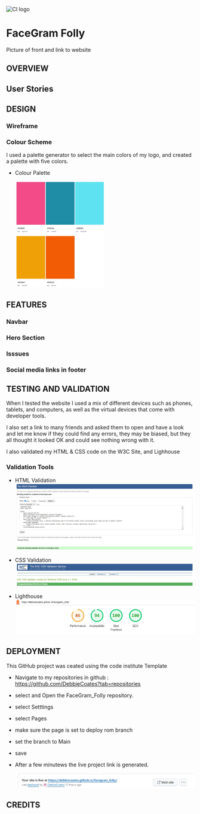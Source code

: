![CI logo](https://codeinstitute.s3.amazonaws.com/fullstack/ci_logo_small.png)


# FaceGram Folly

Picture of front and link to website


## OVERVIEW

  ## User Stories

## DESIGN

  ### Wireframe

  ### Colour Scheme

  I used a palette generator to select the main colors of my logo, and created a palette with five colors.

- Colour Palette

  <img src="assets/images/colours.webp" alt="Colour Scheme" width="50%">


## FEATURES

  ### Navbar



  ### Hero Section

  ### Isssues

  ### Social media links in footer

## TESTING AND VALIDATION

When I tested the website I used a mix of different devices such as phones, tablets, and computers, as well as the virtual devices that come with developer tools. 

I also set a link to many friends and asked them to open and have a look and let me know if they could find any errors, they may be biased, but they all thought it looked OK and could see nothing wrong with it.

I also validated my HTML & CSS code on the W3C Site, and Lighhouse

### Validation Tools
- HTML Validation
  <img src="assets/images/html_checker.webp" alt="HTML Checker" >

- CSS Validation
  <img src="assets/images/css_checker.webp" alt="css Checker" >


- Lighthouse 
  <img src="assets/images/lighthouse.webp" alt="lighthouse" >

## DEPLOYMENT

This GitHub project was ceated using the code institute Template 

- Navigate to my repositories in github : https://github.com/DebbieCoates?tab=repositories
- select and Open the FaceGram_Folly repository.
- select Setttings
- select Pages
- make sure the page is set to deploy rom branch
- set the branch to Main
- save 
- After a few minutews the live project link is generated.

  <img src="assets/images/deploymentpages.webp" alt="deploymentpages" >



## CREDITS






